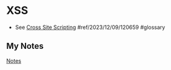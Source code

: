 # XSS
- See [Cross Site Scripting](cross-site-scripting.md) #ref/2023/12/09/120659 #glossary 
## My Notes
[Notes](mynotes/xss-notes.md)

